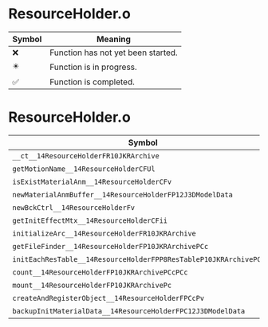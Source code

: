 # ResourceHolder.o
| Symbol | Meaning 
| ------------- | ------------- 
| :x: | Function has not yet been started. 
| :eight_pointed_black_star: | Function is in progress. 
| :white_check_mark: | Function is completed. 


# ResourceHolder.o
| Symbol | Decompiled? |
| ------------- | ------------- |
| `__ct__14ResourceHolderFR10JKRArchive` | :x: |
| `getMotionName__14ResourceHolderCFUl` | :x: |
| `isExistMaterialAnm__14ResourceHolderCFv` | :x: |
| `newMaterialAnmBuffer__14ResourceHolderFP12J3DModelData` | :x: |
| `newBckCtrl__14ResourceHolderFv` | :x: |
| `getInitEffectMtx__14ResourceHolderCFii` | :x: |
| `initializeArc__14ResourceHolderFR10JKRArchive` | :x: |
| `getFileFinder__14ResourceHolderFP10JKRArchivePCc` | :x: |
| `initEachResTable__14ResourceHolderFPP8ResTableP10JKRArchivePCPCc` | :x: |
| `count__14ResourceHolderFP10JKRArchivePCcPCc` | :x: |
| `mount__14ResourceHolderFP10JKRArchivePc` | :x: |
| `createAndRegisterObject__14ResourceHolderFPCcPv` | :x: |
| `backupInitMaterialData__14ResourceHolderFPC12J3DModelData` | :x: |

